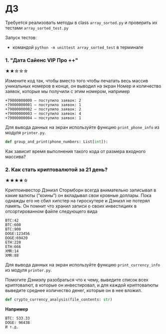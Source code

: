 # ДЗ
Требуется реализовать методы в class `array_sorted.py` и проверить их тестами `array_sorted_test.py`

Запуск тестов:
* командой `python -m unittest array_sorted_test` в терминале

### 1. "Дата Сайенс VIP Про ++"
★★☆☆☆

Измените код так, чтобы вместо того чтобы печатать весь массив уникальных номеров в конце, он выводил на экран Номер и количество заявок, которые мы получили с этим номером, например

```
+79000000000 — поступило заявок: 2
+79000000001 — поступило заявок: 1
+79000000002 — поступило заявок: 2
+79000000003 — поступило заявок: 4
+79000000004 — поступило заявок: 1
```

Для вывода данных на экран используйте функцию `print_phone_info` из модуля `printer.py`.

```python
def group_and_print(phone_numbers: List[int]):
```
Как зависит время выполнения такого кода от размера входного массива?

### 2. Как стать криптовалютой за 21 день?
★★★★☆

Криптоинвестор Дэниэл Стормборн всегда внимательно записывал в какие валюты (“коины”) он вкладывал свои кровные доллары. Пока однажды его не сбил хипстер на гироскутере и Дэниэл не потерял память.
Он помнит что хранил записи о своих инвестициях в отсортированном файле следующего вида

```
BTC:42
BTC:600
BTC:900
DOGE:123456
DOGE:69420
ETH:220
ETH:666
XMR:14
XMR:88
```

Для вывода данных на экран используйте функцию `print_currency_info` из модуля `printer.py`.

Помогите Дэниэлу разобраться что к чему, выведите список всех криптовалют, в которые он инвестировал, и для каждой криптовалюты выведите среднее количество денег, которые он в нее вложил.
```python
def crypto_currency_analysis(file_contents: str)
```

**Например**
```
BTC: 533.33
DOGE: 96438
И т.д.
```

